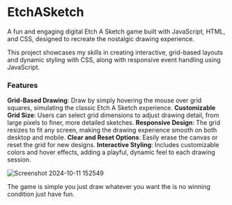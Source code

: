 # **EtchASketch**
A fun and engaging digital Etch A Sketch game built with JavaScript, HTML, and CSS, designed to recreate the nostalgic drawing experience.

This project showcases my skills in creating interactive, grid-based layouts and dynamic styling with CSS, along with responsive event handling using JavaScript.

### **Features**

**Grid-Based Drawing**: Draw by simply hovering the mouse over grid squares, simulating the classic Etch A Sketch experience.
**Customizable Grid Size**: Users can select grid dimensions to adjust drawing detail, from large pixels to finer, more detailed sketches.
**Responsive Design**: The grid resizes to fit any screen, making the drawing experience smooth on both desktop and mobile.
**Clear and Reset Options**: Easily erase the canvas or reset the grid for new designs.
**Interactive Styling**: Includes customizable colors and hover effects, adding a playful, dynamic feel to each drawing session.

![Screenshot 2024-10-11 152549](https://github.com/user-attachments/assets/5d38a14e-2931-458e-8ef1-611cab4474c5)

The game is simple you just draw whatever you want the is no winning condition just have fun.
